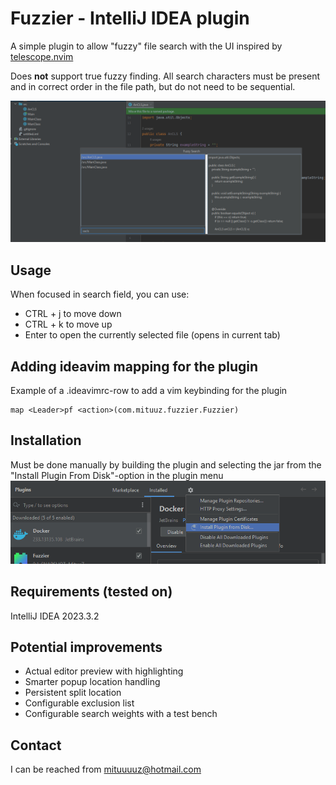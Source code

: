 # Fuzzier - IntelliJ IDEA plugin
A simple plugin to allow "fuzzy" file search with the UI inspired by [telescope.nvim](https://github.com/nvim-telescope/telescope.nvim)

Does **not** support true fuzzy finding. All search characters must be present and in correct order in the file path, but do not need to be sequential.

![The UI consist of three parts. A file list on the top left, search field on the bottom left and the preview pane on the right](assets/FuzzierUI.png "An image of the plugin UI")

## Usage
When focused in search field, you can use:
- CTRL + j to move down
- CTRL + k to move up
- Enter to open the currently selected file (opens in current tab)

## Adding ideavim mapping for the plugin
Example of a .ideavimrc-row to add a vim keybinding for the plugin
```
map <Leader>pf <action>(com.mituuz.fuzzier.Fuzzier)
```

## Installation
Must be done manually by building the plugin and selecting the jar from the "Install Plugin From Disk"-option in the plugin menu
![A picture of the IntelliJ IDEA settings, showing where to install a plugin from disk](assets/Install.png "An image of the IntelliJ IDEA settings")

## Requirements (tested on)
IntelliJ IDEA 2023.3.2

## Potential improvements
- Actual editor preview with highlighting
- Smarter popup location handling
- Persistent split location
- Configurable exclusion list
- Configurable search weights with a test bench

## Contact
I can be reached from <mituuuuz@hotmail.com>
